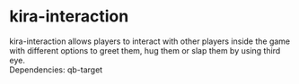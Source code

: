# kira-interaction
kira-interaction allows players to interact with other players inside the game with different options to greet them, hug them or slap them by using third eye.  
Dependencies: qb-target
